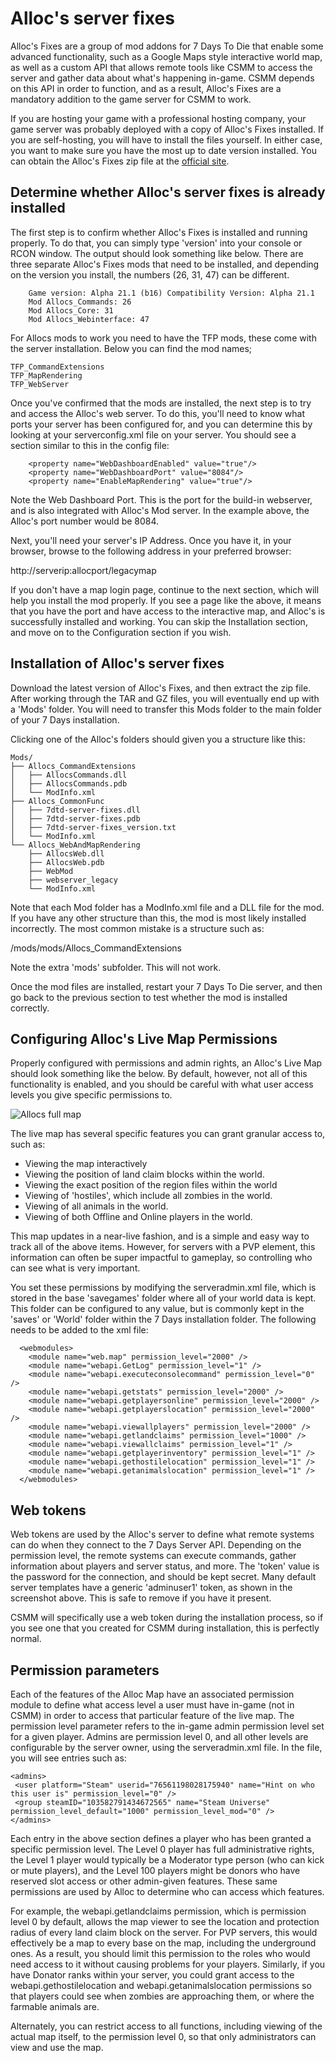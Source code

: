 # Alloc's server fixes

Alloc's Fixes are a group of mod addons for 7 Days To Die that enable some advanced functionality, such as a Google Maps style interactive world map, as well as a custom API that allows remote tools like CSMM to access the server and gather data about what's happening in-game. CSMM depends on this API in order to function, and as a result, Alloc's Fixes are a mandatory addition to the game server for CSMM to work.

If you are hosting your game with a professional hosting company, your game server was probably deployed with a copy of Alloc's Fixes installed. If you are self-hosting, you will have to install the files yourself. In either case, you want to make sure you have the most up to date version installed. You can obtain the Alloc's Fixes zip file at the [official site](https://7dtd.illy.bz/wiki/Server%20fixes).

## Determine whether Alloc's server fixes is already installed

The first step is to confirm whether Alloc's Fixes is installed and running properly. To do that, you can simply type 'version' into your console or RCON window. The output should look something like below. There are three separate Alloc's Fixes mods that need to be installed, and depending on the version you install, the numbers (26, 31, 47) can be different.

```
    Game version: Alpha 21.1 (b16) Compatibility Version: Alpha 21.1
    Mod Allocs_Commands: 26
    Mod Allocs_Core: 31
    Mod Allocs_Webinterface: 47

```

For Allocs mods to work you need to have the TFP mods, these come with the server installation. Below you can find the mod names;

```
TFP_CommandExtensions
TFP_MapRendering
TFP_WebServer

```

Once you've confirmed that the mods are installed, the next step is to try and access the Alloc's web server. To do this, you'll need to know what ports your server has been configured for, and you can determine this by looking at your serverconfig.xml file on your server. You should see a section similar to this in the config file:

```
    <property name="WebDashboardEnabled" value="true"/>
    <property name="WebDashboardPort" value="8084"/>
    <property name="EnableMapRendering"	value="true"/>
```


Note the Web Dashboard Port. This is the port for the build-in webserver, and is also integrated with Alloc's Mod server. In the example above, the Alloc's port number would be 8084.

Next, you'll need your server's IP Address. Once you have it, in your browser, browse to the following address in your preferred browser:

http://serverip:allocport/legacymap

If you don't have a map login page, continue to the next section, which will help you install the mod properly. If you see a page like the above, it means that you have the port and have access to the interactive map, and Alloc's is successfully installed and working. You can skip the Installation section, and move on to the Configuration section if you wish.

## Installation of Alloc's server fixes

Download the latest version of Alloc's Fixes, and then extract the zip file. After working through the TAR and GZ files, you will eventually end up with a 'Mods' folder. You will need to transfer this Mods folder to the main folder of your 7 Days installation.

Clicking one of the Alloc's folders should given you a structure like this:

```
Mods/
├── Allocs_CommandExtensions
│   ├── AllocsCommands.dll
│   ├── AllocsCommands.pdb
│   └── ModInfo.xml
├── Allocs_CommonFunc
│   ├── 7dtd-server-fixes.dll
│   ├── 7dtd-server-fixes.pdb
│   ├── 7dtd-server-fixes_version.txt
│   └── ModInfo.xml
└── Allocs_WebAndMapRendering
    ├── AllocsWeb.dll
    ├── AllocsWeb.pdb
    ├── WebMod
    ├── webserver_legacy
    └── ModInfo.xml
```

Note that each Mod folder has a ModInfo.xml file and a DLL file for the mod. If you have any other structure than this, the mod is most likely installed incorrectly. The most common mistake is a structure such as:

/mods/mods/Allocs_CommandExtensions

Note the extra 'mods' subfolder. This will not work.

Once the mod files are installed, restart your 7 Days To Die server, and then go back to the previous section to test whether the mod is installed correctly.

## Configuring Alloc's Live Map Permissions

Properly configured with permissions and admin rights, an Alloc's Live Map should look something like the below. By default, however, not all of this functionality is enabled, and you should be careful with what user access levels you give specific permissions to.

![Allocs full map](/assets/images/CSMM/allocs/allocs-full-map-screenshot.png "Allocs full map")

The live map has several specific features you can grant granular access to, such as:

- Viewing the map interactively
- Viewing the position of land claim blocks within the world.
- Viewing the exact position of the region files within the world
- Viewing of 'hostiles', which include all zombies in the world.
- Viewing of all animals in the world.
- Viewing of both Offline and Online players in the world.

This map updates in a near-live fashion, and is a simple and easy way to track all of the above items. However, for servers with a PVP element, this information can often be super impactful to gameplay, so controlling who can see what is very important.

You set these permissions by modifying the serveradmin.xml file, which is stored in the base 'savegames' folder where all of your world data is kept. This folder can be configured to any value, but is commonly kept in the 'saves' or 'World' folder within the 7 Days installation folder. The following needs to be added to the xml file:

```
  <webmodules>
    <module name="web.map" permission_level="2000" />
    <module name="webapi.GetLog" permission_level="1" />
    <module name="webapi.executeconsolecommand" permission_level="0" />
    <module name="webapi.getstats" permission_level="2000" />
    <module name="webapi.getplayersonline" permission_level="2000" />
    <module name="webapi.getplayerslocation" permission_level="2000" />
    <module name="webapi.viewallplayers" permission_level="2000" />
    <module name="webapi.getlandclaims" permission_level="1000" />
    <module name="webapi.viewallclaims" permission_level="1" />
    <module name="webapi.getplayerinventory" permission_level="1" />
    <module name="webapi.gethostilelocation" permission_level="1" />
    <module name="webapi.getanimalslocation" permission_level="1" />
  </webmodules>
```

## Web tokens

Web tokens are used by the Alloc's server to define what remote systems can do when they connect to the 7 Days Server API. Depending on the permission level, the remote systems can execute commands, gather information about players and server status, and more. The 'token' value is the password for the connection, and should be kept secret. Many default server templates have a generic 'adminuser1' token, as shown in the screenshot above. This is safe to remove if you have it present.

CSMM will specifically use a web token during the installation process, so if you see one that you created for CSMM during installation, this is perfectly normal.

## Permission parameters

Each of the features of the Alloc Map have an associated permission module to define what access level a user must have in-game (not in CSMM) in order to access that particular feature of the live map. The permission level parameter refers to the in-game admin permission level set for a given player. Admins are permission level 0, and all other levels are configurable by the server owner, using the serveradmin.xml file. In the file, you will see entries such as:

```
<admins>
 <user platform="Steam" userid="76561198028175940" name="Hint on who this user is" permission_level="0" />
 <group steamID="103582791434672565" name="Steam Universe" permission_level_default="1000" permission_level_mod="0" />
</admins>
```

Each entry in the above section defines a player who has been granted a specific permission level. The Level 0 player has full administrative rights, the Level 1 player would typically be a Moderator type person (who can kick or mute players), and the Level 100 players might be donors who have reserved slot access or other admin-given features. These same permissions are used by Alloc to determine who can access which features.

For example, the webapi.getlandclaims permission, which is permission level 0 by default, allows the map viewer to see the location and protection radius of every land claim block on the server. For PVP servers, this would effectively be a map to every base on the map, including the underground ones. As a result, you should limit this permission to the roles who would need access to it without causing problems for your players. Similarly, if you have Donator ranks within your server, you could grant access to the webapi.gethostilelocation and webapi.getanimalslocation permissions so that players could see when zombies are approaching them, or where the farmable animals are.

Alternately, you can restrict access to all functions, including viewing of the actual map itself, to the permission level 0, so that only administrators can view and use the map.
